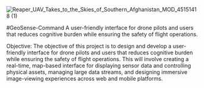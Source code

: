 ![Reaper_UAV_Takes_to_the_Skies_of_Southern_Afghanistan_MOD_45151418 (1)](https://github.com/Starinzk/GeoSense-Command/assets/13947443/2ee40f70-a462-41fc-906a-e104d686e455)


#GeoSense-Command
A user-friendly interface for drone pilots and users that reduces cognitive burden while ensuring the safety of flight operations.


Objective: The objective of this project is to design and develop a user-friendly interface for drone pilots and users that reduces cognitive burden while ensuring the safety of flight operations. This will involve creating a real-time, map-based interface for displaying sensor data and controlling physical assets, managing large data streams, and designing immersive image-viewing experiences across web and mobile platforms.
